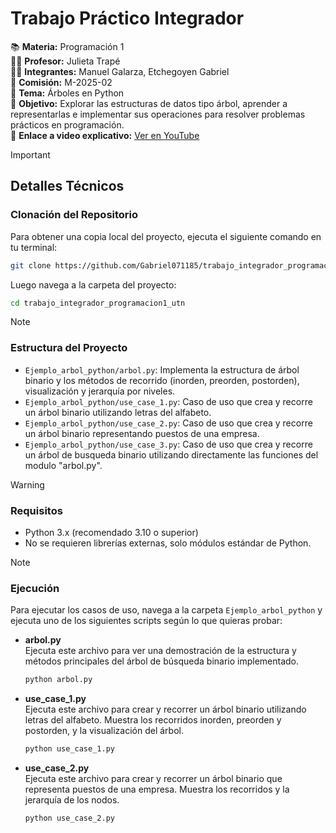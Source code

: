 
# Trabajo Práctico Integrador 

📚 **Materia:** Programación 1  
👩‍🏫 **Profesor:** Julieta Trapé  
👨‍💻 **Integrantes:** Manuel Galarza, Etchegoyen Gabriel  
📌 **Comisión:** M-2025-02  
🌳 **Tema:** Árboles en Python  
🎯 **Objetivo:** Explorar las estructuras de datos tipo árbol, aprender a representarlas e implementar sus operaciones para resolver problemas prácticos en programación.  
🎥 **Enlace a video explicativo:** [Ver en YouTube](https://youtu.be/wA4dhWkQnwU)


> [!IMPORTANT]
> ## Detalles Técnicos

### Clonación del Repositorio

Para obtener una copia local del proyecto, ejecuta el siguiente comando en tu terminal:

```sh
git clone https://github.com/Gabriel071185/trabajo_integrador_programacion1_utn
```

Luego navega a la carpeta del proyecto:

```sh
cd trabajo_integrador_programacion1_utn
```


>[!NOTE]
>### Estructura del Proyecto

- `Ejemplo_arbol_python/arbol.py`: Implementa la estructura de árbol binario y los métodos de recorrido (inorden, preorden, postorden), visualización y jerarquía por niveles.
- `Ejemplo_arbol_python/use_case_1.py`: Caso de uso que crea y recorre un árbol binario utilizando letras del alfabeto.
- `Ejemplo_arbol_python/use_case_2.py`: Caso de uso que crea y recorre un árbol binario representando puestos de una empresa.
- `Ejemplo_arbol_python/use_case_3.py`: Caso de uso que crea y recorre un árbol de busqueda binario utilizando directamente las funciones del modulo "arbol.py".


> [!WARNING]
>### Requisitos

- Python 3.x (recomendado 3.10 o superior)
- No se requieren librerías externas, solo módulos estándar de Python.

> [!NOTE]
>### Ejecución

Para ejecutar los casos de uso, navega a la carpeta `Ejemplo_arbol_python` y ejecuta uno de los siguientes scripts según lo que quieras probar:

- **arbol.py**  
  Ejecuta este archivo para ver una demostración de la estructura y métodos principales del árbol de búsqueda binario implementado.
  ```sh
  python arbol.py
  ```

- **use_case_1.py**  
  Ejecuta este archivo para crear y recorrer un árbol binario utilizando letras del alfabeto. Muestra los recorridos inorden, preorden y postorden, y la visualización del árbol.
  ```sh
  python use_case_1.py
  ```

- **use_case_2.py**  
  Ejecuta este archivo para crear y recorrer un árbol binario que representa puestos de una empresa. Muestra los recorridos y la jerarquía de los nodos.
  ```sh
  python use_case_2.py
  ```

